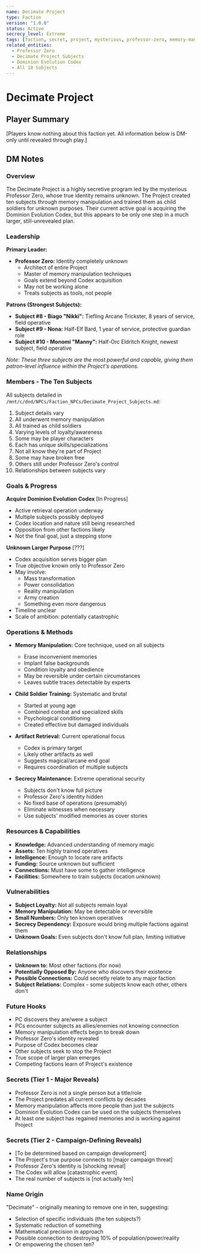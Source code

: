 ```yaml
---
name: Decimate Project
type: Faction
version: "1.0.0"
status: Active
secrecy_level: Extreme
tags: [faction, secret, project, mysterious, professor-zero, memory-manipulation, child-soldiers]
related_entities:
  - Professor Zero
  - Decimate Project Subjects
  - Dominion Evolution Codex
  - All 10 Subjects
---
```


# Decimate Project

## Player Summary

[Players know nothing about this faction yet. All information below is DM-only until revealed through play.]

## DM Notes

### Overview
The Decimate Project is a highly secretive program led by the mysterious Professor Zero, whose true identity remains unknown. The Project created ten subjects through memory manipulation and trained them as child soldiers for unknown purposes. Their current active goal is acquiring the Dominion Evolution Codex, but this appears to be only one step in a much larger, still-unrevealed plan.

### Leadership

**Primary Leader:**
- **Professor Zero:** Identity completely unknown
  - Architect of entire Project
  - Master of memory manipulation techniques
  - Goals extend beyond Codex acquisition
  - May not be working alone
  - Treats subjects as tools, not people

**Patrons (Strongest Subjects):**
- **Subject #8 - Biago "Nikki":** Tiefling Arcane Trickster, 8 years of service, field operative
- **Subject #9 - Nona:** Half-Elf Bard, 1 year of service, protective guardian role
- **Subject #10 - Monomi "Manny":** Half-Orc Eldritch Knight, newest subject, field operative

*Note: These three subjects are the most powerful and capable, giving them patron-level influence within the Project's operations.*

### Members - The Ten Subjects
All subjects detailed in `/mnt/c/dnd/NPCs/Faction_NPCs/Decimate_Project_Subjects.md`:
1. Subject details vary
2. All underwent memory manipulation
3. All trained as child soldiers
4. Varying levels of loyalty/awareness
5. Some may be player characters
6. Each has unique skills/specializations
7. Not all know they're part of Project
8. Some may have broken free
9. Others still under Professor Zero's control
10. Relationships between subjects vary

### Goals & Progress

**Acquire Dominion Evolution Codex** [In Progress]
- Active retrieval operation underway
- Multiple subjects possibly deployed
- Codex location and nature still being researched
- Opposition from other factions likely
- Not the final goal, just a stepping stone

**Unknown Larger Purpose** [???]
- Codex acquisition serves bigger plan
- True objective known only to Professor Zero
- May involve:
  - Mass transformation
  - Power consolidation
  - Reality manipulation
  - Army creation
  - Something even more dangerous
- Timeline unclear
- Scale of ambition: potentially catastrophic

### Operations & Methods
- **Memory Manipulation:** Core technique, used on all subjects
  - Erase inconvenient memories
  - Implant false backgrounds
  - Condition loyalty and obedience
  - May be reversible under certain circumstances
  - Leaves subtle traces detectable by experts

- **Child Soldier Training:** Systematic and brutal
  - Started at young age
  - Combined combat and specialized skills
  - Psychological conditioning
  - Created effective but damaged individuals

- **Artifact Retrieval:** Current operational focus
  - Codex is primary target
  - Likely other artifacts as well
  - Suggests magical/arcane end goal
  - Requires coordination of multiple subjects

- **Secrecy Maintenance:** Extreme operational security
  - Subjects don't know full picture
  - Professor Zero's identity hidden
  - No fixed base of operations (presumably)
  - Eliminate witnesses when necessary
  - Use subjects' modified memories as cover stories

### Resources & Capabilities
- **Knowledge:** Advanced understanding of memory magic
- **Assets:** Ten highly trained operatives
- **Intelligence:** Enough to locate rare artifacts
- **Funding:** Source unknown but sufficient
- **Connections:** Must have some to gather intelligence
- **Facilities:** Somewhere to train subjects (location unknown)

### Vulnerabilities
- **Subject Loyalty:** Not all subjects remain loyal
- **Memory Manipulation:** May be detectable or reversible
- **Small Numbers:** Only ten known operatives
- **Secrecy Dependency:** Exposure would bring multiple factions against them
- **Unknown Goals:** Even subjects don't know full plan, limiting initiative

### Relationships
- **Unknown to:** Most other factions (for now)
- **Potentially Opposed By:** Anyone who discovers their existence
- **Possible Connections:** Could secretly relate to any major faction
- **Subject Relations:** Complex - some subjects know each other, others don't

### Future Hooks
- PC discovers they are/were a subject
- PCs encounter subjects as allies/enemies not knowing connection
- Memory manipulation effects begin to break down
- Professor Zero's identity revealed
- Purpose of Codex becomes clear
- Other subjects seek to stop the Project
- True scope of larger plan emerges
- Competing factions learn of Project's existence

### Secrets (Tier 1 - Major Reveals)
- Professor Zero is not a single person but a title/role
- The Project predates all current conflicts by decades
- Memory manipulation affects more people than just the subjects
- Dominion Evolution Codex can be used on the subjects themselves
- At least one subject has regained memories and is working against Project

### Secrets (Tier 2 - Campaign-Defining Reveals)
- [To be determined based on campaign development]
- The Project's true purpose connects to [major campaign threat]
- Professor Zero's identity is [shocking reveal]
- The Codex will allow [catastrophic event]
- The real number of subjects is [not actually ten]

### Name Origin
"Decimate" - originally meaning to remove one in ten, suggesting:
- Selection of specific individuals (the ten subjects?)
- Systematic reduction of something
- Mathematical precision in approach
- Possible connection to destroying 10% of population/power/reality
- Or empowering the chosen ten?
